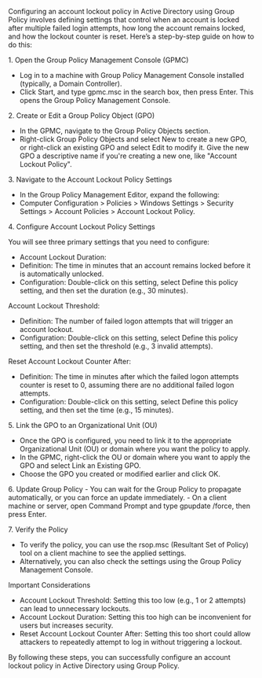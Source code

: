<p>
Configuring an account lockout policy in Active Directory using Group Policy involves defining settings that control when an account is locked after multiple failed login attempts, how long the account remains locked, and how the lockout counter is reset. Here’s a step-by-step guide on how to do this:
</p>
<p>
1. Open the Group Policy Management Console (GPMC)
  
- Log in to a machine with Group Policy Management Console installed (typically, a Domain Controller).
- Click Start, and type gpmc.msc in the search box, then press Enter. This opens the Group Policy Management Console.
  </p>
<p>
2. Create or Edit a Group Policy Object (GPO)
  
- In the GPMC, navigate to the Group Policy Objects section.
- Right-click Group Policy Objects and select New to create a new GPO, or right-click an existing GPO and select Edit to modify it. Give the new GPO a descriptive name if you're creating a new one, like "Account Lockout Policy".
  </p>
<p>
3. Navigate to the Account Lockout Policy Settings
  
- In the Group Policy Management Editor, expand the following:
- Computer Configuration > Policies > Windows Settings > Security Settings > Account Policies > Account Lockout Policy.
  </p>
<p>
4. Configure Account Lockout Policy Settings
    </p>
<p>
You will see three primary settings that you need to configure:
  
- Account Lockout Duration:
- Definition: The time in minutes that an account remains locked before it is automatically unlocked.
- Configuration: Double-click on this setting, select Define this policy setting, and then set the duration (e.g., 30 minutes).
    </p>
<p>
Account Lockout Threshold:
  
- Definition: The number of failed logon attempts that will trigger an account lockout.
- Configuration: Double-click on this setting, select Define this policy setting, and then set the threshold (e.g., 3 invalid attempts).
    </p>
<p>
Reset Account Lockout Counter After:
  
-  Definition: The time in minutes after which the failed logon attempts counter is reset to 0, assuming there are no additional failed logon attempts.
- Configuration: Double-click on this setting, select Define this policy setting, and then set the time (e.g., 15 minutes).
    </p>
<p>
5. Link the GPO to an Organizational Unit (OU)
  
- Once the GPO is configured, you need to link it to the appropriate Organizational Unit (OU) or domain where you want the policy to apply.
- In the GPMC, right-click the OU or domain where you want to apply the GPO and select Link an Existing GPO.
- Choose the GPO you created or modified earlier and click OK.
  </p>
<p>
6. Update Group Policy
- You can wait for the Group Policy to propagate automatically, or you can force an update immediately.
- On a client machine or server, open Command Prompt and type gpupdate /force, then press Enter.
  </p>
<p>
7. Verify the Policy
  
- To verify the policy, you can use the rsop.msc (Resultant Set of Policy) tool on a client machine to see the applied settings.
- Alternatively, you can also check the settings using the Group Policy Management Console.
    </p>
<p>
Important Considerations
  
- Account Lockout Threshold: Setting this too low (e.g., 1 or 2 attempts) can lead to unnecessary lockouts.
- Account Lockout Duration: Setting this too high can be inconvenient for users but increases security.
- Reset Account Lockout Counter After: Setting this too short could allow attackers to repeatedly attempt to log in without triggering a lockout.
    </p>
<p>
By following these steps, you can successfully configure an account lockout policy in Active Directory using Group Policy.

